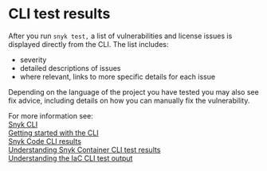 # CLI test results

After you run `snyk test,` a list of vulnerabilities and license issues is displayed directly from the CLI. The list includes:

* severity
* detailed descriptions of issues
* where relevant, links to more specific details for each issue

Depending on the language of the project you have tested you may also see fix advice, including details on how you can manually fix the vulnerability.

For more information see:\
[Snyk CLI](../)\
[Getting started with the CLI](../getting-started-with-the-cli.md)\
[Snyk Code CLI results](../../scan-application-code/snyk-code/cli-for-snyk-code/snyk-code-cli-results.md)\
[Understanding Snyk Container CLI test results](../../snyk-container/snyk-cli-for-container-security/understanding-snyk-container-cli-results.md)\
[Understanding the IaC CLI test output](../../scan-cloud-deployment/snyk-infrastructure-as-code/snyk-cli-for-infrastructure-as-code/understanding-the-cli-test-output/)
